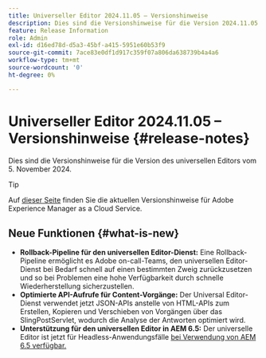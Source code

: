 ```yaml
---
title: Universeller Editor 2024.11.05 – Versionshinweise
description: Dies sind die Versionshinweise für die Version 2024.11.05 des universellen Editors.
feature: Release Information
role: Admin
exl-id: d16ed78d-d5a3-45bf-a415-5951e60b53f9
source-git-commit: 7ace83e0df1d917c359f07a806da638739b4a4a6
workflow-type: tm+mt
source-wordcount: '0'
ht-degree: 0%

---
```



# Universeller Editor 2024.11.05 – Versionshinweise {#release-notes}

Dies sind die Versionshinweise für die Version des universellen Editors vom 5. November 2024.

>[!TIP]
>
>Auf [dieser Seite](/help/release-notes/release-notes-cloud/release-notes-current.md) finden Sie die aktuellen Versionshinweise für Adobe Experience Manager as a Cloud Service.

## Neue Funktionen {#what-is-new}

* **Rollback-Pipeline für den universellen Editor-Dienst:** Eine Rollback-Pipeline ermöglicht es Adobe on-call-Teams, den universellen Editor-Dienst bei Bedarf schnell auf einen bestimmten Zweig zurückzusetzen und so bei Problemen eine hohe Verfügbarkeit durch schnelle Wiederherstellung sicherzustellen.
* **Optimierte API-Aufrufe für Content-Vorgänge:** Der Universal Editor-Dienst verwendet jetzt JSON-APIs anstelle von HTML-APIs zum Erstellen, Kopieren und Verschieben von Vorgängen über das SlingPostServlet, wodurch die Analyse der Antworten optimiert wird.
* **Unterstützung für den universellen Editor in AEM 6.5:** Der universelle Editor ist jetzt für Headless-Anwendungsfälle [bei Verwendung von AEM 6.5 verfügbar.](https://experienceleague.adobe.com/en/docs/experience-manager-65/content/implementing/developing/headless/universal-editor/introduction)
